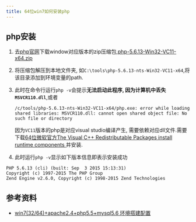 ```yaml
---
title: 64位win7如何安装php
---
```


## php安装

1. 去[php官网][4]下载window对应版本的zip压缩包,[php-5.6.13-Win32-VC11-x64.zip][2]
2. 将压缩包解压到本地文件夹, 如`C:\tools\php-5.6.13-nts-Win32-VC11-x64`,将该目录添加到环境变量的path.
3. 此时在命令行运行`php -v`会提示**无法启动此程序, 因为计算机中丢失`MSVCR110.dll`**,或者

    ```
    /c/tools/php-5.6.13-nts-Win32-VC11-x64/php.exe: error while loading shared libraries: MSVCR110.dll: cannot open shared object file: No such file or directory
    ```
    因为`VC11`版本的php是对应visual studio编译产生, 需要依赖对应dll文件.需要下载[64位微软官方The Visual C++ Redistributable Packages install runtime components ][3]并安装.

4. 此时运行`php -v`显示如下版本信息即表示安装成功

```
PHP 5.6.13 (cli) (built: Sep  3 2015 15:13:31)
Copyright (c) 1997-2015 The PHP Group
Zend Engine v2.6.0, Copyright (c) 1998-2015 Zend Technologies
```

## 参考资料

- [win7(32/64)+apache2.4+php5.5+mysql5.6 环境搭建配置][1]


[4]: http://windows.php.net/download#php-5.6
[3]: http://www.microsoft.com/en-us/download/details.aspx?id=30679#tc_qz_original=1440365482
[2]: http://windows.php.net/downloads/releases/php-5.6.13-Win32-VC11-x64.zip
[1]: http://blog.csdn.net/z_cf1985/article/details/22454749

